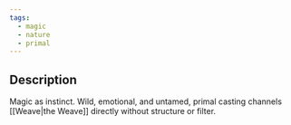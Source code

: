 ```yaml
---
tags:
  - magic
  - nature
  - primal
---
```

## Description
Magic as instinct. Wild, emotional, and untamed, primal casting channels [[Weave|the Weave]] directly without structure or filter. 